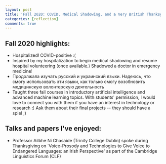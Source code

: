 ```yaml
---
layout: post
title: 'Fall 2020: COVID, Medical Shadowing, and a Very British Thanksgiving'
categories: [reflection]
comments: true
---
```


## Fall 2020 highlights:

+ Hospitalized! COVID-positive :(
+ Inspired by my hospitalization to begin medical shadowing and resume hospital volunteering (once available.) Shadowed a doctor in emergency medicine!
+ Продолжала изучать русский и украинский языки. Надеюсь, что смогу использовать эти языки, как только смогу возобновить медицинскую волонтерскую деятельность
+ Taught three fall courses in introductory artificial intelligence and advanced machine learning topics. With students' permission, I would love to connect you with them if you have an interest in technology or research :) Ask them about their final projects -- they should have a spiel ;)

## Talks and papers I've enjoyed:

+ Professor Ailbhe Ní Chasaide (Trinity College Dublin) spoke during Thanksgiving on 'Voice-Prosody and Technologies to Give Voice to Endangered Languages: an Irish Perspective' as part of the Cambridge Linguistics Forum (CLF)
